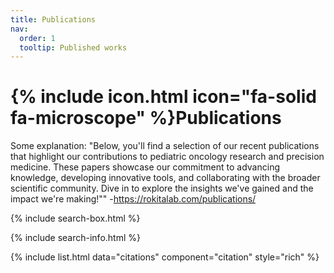 ```yaml
---
title: Publications
nav:
  order: 1
  tooltip: Published works
---
```


# {% include icon.html icon="fa-solid fa-microscope" %}Publications
Some explanation:
"Below, you'll find a selection of our recent publications that highlight our contributions to pediatric oncology research and precision medicine. These papers showcase our commitment to advancing knowledge, developing innovative tools, and collaborating with the broader scientific community. Dive in to explore the insights we've gained and the impact we're making!""
-https://rokitalab.com/publications/


{% include search-box.html %}

{% include search-info.html %}

{% include list.html data="citations" component="citation" style="rich" %}